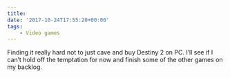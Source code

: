 ```yaml
---
title:
date: '2017-10-24T17:55:20+00:00'
tags:
    - Video games
---
```


Finding it really hard not to just cave and buy Destiny 2 on PC. I’ll see if I can’t hold off the temptation for now and finish some of the other games on my backlog.